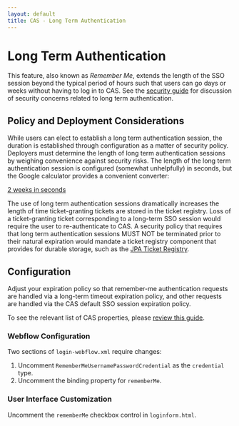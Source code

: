```yaml
---
layout: default
title: CAS - Long Term Authentication
---
```


# Long Term Authentication

This feature, also known as *Remember Me*, extends the length of the SSO session beyond the typical period of hours
such that users can go days or weeks without having to log in to CAS. See the
[security guide](../planning/Security-Guide.html)
for discussion of security concerns related to long term authentication.


## Policy and Deployment Considerations

While users can elect to establish a long term authentication session, the duration is established through
configuration as a matter of security policy. Deployers must determine the length of long term authentication sessions
by weighing convenience against security risks. The length of the long term authentication session is configured
(somewhat unhelpfully) in seconds, but the Google calculator provides a convenient converter:

[2 weeks in seconds](https://www.google.com/search?q=2+weeks+in+seconds&oq=2+weeks+in+seconds)

The use of long term authentication sessions dramatically increases the length of time ticket-granting tickets are
stored in the ticket registry. Loss of a ticket-granting ticket corresponding to a long-term SSO session would require
the user to re-authenticate to CAS. A security policy that requires that long term authentication sessions MUST NOT
be terminated prior to their natural expiration would mandate a ticket 
registry component that provides for durable storage, such as the [JPA Ticket Registry](JPA-Ticket-Registry.html).

## Configuration

Adjust your expiration policy so that remember-me authentication requests are
handled via a long-term timeout expiration policy, and other requests
are handled via the CAS default SSO session expiration policy.

To see the relevant list of CAS properties, please [review this guide](Configuration-Properties.html).

### Webflow Configuration

Two sections of `login-webflow.xml` require changes:

1. Uncomment `RememberMeUsernamePasswordCredential` as the `credential` type.
2. Uncomment the binding property for `rememberMe`.

### User Interface Customization

Uncomment the `rememberMe` checkbox control in `loginform.html`.
